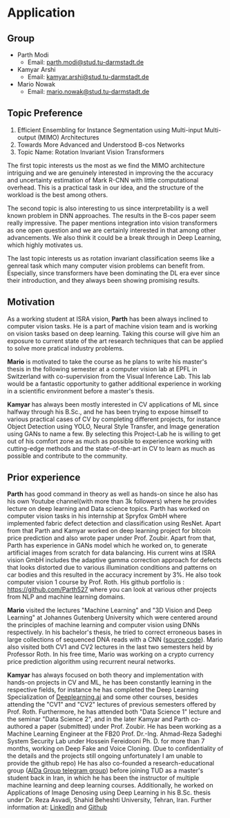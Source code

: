 # Application

## Group

- Parth Modi
  - Email: [parth.modi@stud.tu-darmstadt.de](mailto:parth.modi@stud.tu-darmstadt.de) 
- Kamyar Arshi
  - Email: [kamyar.arshi@stud.tu-darmstadt.de](mailto:kamyar.arshi@stud.tu-darmstadt.de)
- Mario Nowak
  - Email: [mario.nowak@stud.tu-darmstadt.de](mailto:mario.nowak@stud.tu-darmstadt.de)

## Topic Preference

1. Efficient Ensembling for Instance Segmentation using Multi-input Multi-output (MIMO) Architectures
2. Towards More Advanced and Understood B-cos Networks
3. Topic Name: Rotation Invariant Vision Transformers

The first topic interests us the most as we find the MIMO architecture intriguing and we are genuinely interested in improving the the accuracy and uncertainty estimation of Mark R-CNN with little computational overhead. This is a practical task in our idea, and the structure of the workload is the best among others.

The second topic is also interesting to us since interpretability is a well known problem in DNN approaches. The results in the B-cos paper seem really impressive. The paper mentions integration into vision transformers as one open question and we are certainly interested in that among other advancements. We also think it could be a break through in Deep Learning, which highly motivates us.

The last topic interests us as rotation invariant classification seems like a genreal task which many computer vision problems can benefit from. Especially, since transformers have been dominating the DL era ever since their introduction, and they always been showing promising results.

## Motivation

As a working student at ISRA vision, **Parth** has been always inclined to computer vision tasks. He is a part of machine vision team and is working on vision tasks based on deep learning. Taking this course will give him an exposure to current state of the art research techniques that can be applied to solve more pratical industry problems.

**Mario** is motivated to take the course as he plans to write his master's thesis in the following semester at a computer vision lab at EPFL in Switzerland with co-supervision from the Visual Inference Lab. This lab would be a fantastic opportunity to gather additional experience in working in a scientific environment before a master's thesis.

**Kamyar** has always been mostly interested in CV applications of ML since halfway through his B.Sc., and he has been trying to expose himself to various practical cases of CV by completing different projects, for instance Object Detection using YOLO, Neural Style Transfer, and Image generation using GANs to name a few. By selecting this Project-Lab he is willing to get out of his comfort zone as much as possible to experience working with cutting-edge methods and the state-of-the-art in CV to learn as much as possible and contribute to the community.


## Prior experience

**Parth** has good command in theory as well as hands-on since he also has his own Youtube channel(with more than 3k followers) where he provides lecture on deep learning and Data science topics. Parth has worked on computer vision tasks in his internship at Spryfox GmbH where implemented fabric defect detection and classification using ResNet. Apart from that Parth and Kamyar worked on deep learning project for bitcoin price prediction and also wrote paper under Prof. Zoubir. Apart from that, Parth has experience in GANs model which he worked on, to generate artificial images from scratch for data balancing. His current wins at ISRA vision GmbH includes the adaptive gamma correction approach for defects that looks distorted due to various illumination conditions and patterns on car bodies and this resulted in the accuracy increment by 3%. He also took computer vision 1 course by Prof. Roth. His github portfolio is : https://github.com/Parth527 where you can look at various other projects from NLP and machine learning domains.  

**Mario** visited the lectures "Machine Learning" and "3D Vision and Deep Learning" at Johannes Gutenberg University which were centered around the principles of machine learning and computer vision using DNNs respectively. 
In his bachelor's thesis, he tried to correct erroneous bases in large collections of sequenced DNA reads with a CNN ([source code](https://github.com/MaHeNow/Deep-Care)).
Mario also visited both CV1 and CV2 lectures in the last two semesters held by Professor Roth.
In his free time, Mario was working on a crypto currency price prediction algorithm using recurrent neural networks.


**Kamyar** has always focused on both theory and implementation with hands-on projects in CV and ML, he has been constantly learning in the respective fields, for instance he has completed the Deep Learning Specialization of [Deeplearning.ai](https://www.deeplearning.ai/) and some other courses, besides attending the "CV1" and "CV2" lectures of previous semesters offered by Prof. Roth. Furthermore, he has attended both "Data Science 1" lecture and the seminar "Data Science 2", and in the later Kamyar and Parth co-authored a paper (submitted) under Prof. Zoubir. 
He has been working as a Machine Learning Engineer at the FB20 Prof. Dr.-Ing. Ahmad-Reza Sadeghi System Security Lab under Hossein Fereidooni Ph. D. for more than 7 months, working on Deep Fake and Voice Cloning. (Due to confidentiality of the details and the projects still ongoing unfortunately I am unable to provide the github repo)
He has also co-founded a research-educational group ([AIDa Group telegram group](https://t.me/aidateam)) before joining TUD as a master's student back in Iran, in which he has been the instructor of multiple machine learning and deep learning courses. Additionally, he worked on Applications of Image Denosing using Deep Learning in his B.Sc. thesis under Dr. Reza Asvadi, Shahid Beheshti University, Tehran, Iran.
Further information at: [LinkedIn](https://www.linkedin.com/in/kamyar-arshi-2a69b0168/) and [Github](https://github.com/kamyararshi?tab=repositories)
